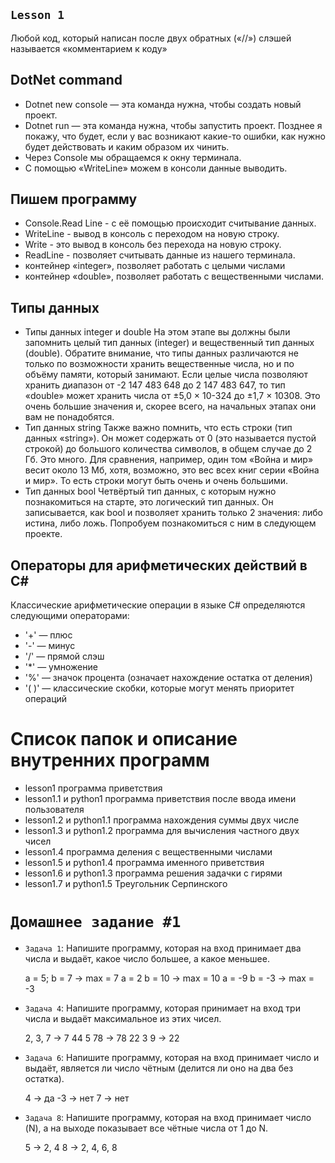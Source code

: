 ## ``Lesson 1``
Любой код, который написан после двух обратных («//») слэшей называется «комментарием к коду»

## DotNet command
* Dotnet new console — эта команда нужна, чтобы создать новый проект.
* Dotnet run — эта команда нужна, чтобы запустить проект. Позднее я покажу, что будет, если у 
вас возникают какие-то ошибки, как нужно будет действовать и каким образом их чинить.
* Через Console мы обращаемся к окну терминала.
* С помощью «WriteLine» можем в консоли данные выводить.

## Пишем программу
* Сonsole.Reаd Line - с её помощью происходит считывание данных. 
* WriteLine - вывод в консоль с переходом на новую строку.
* Write - это вывод в консоль без перехода на новую строку. 
* ReadLine - позволяет считывать данные из нашего терминала.
* контейнер «integer», позволяет работать с целыми числами
* контейнер «double», позволяет работать с вещественными числами.

## Типы данных
* Типы данных integer и double
На этом этапе вы должны были запомнить целый тип данных (integer) и вещественный тип данных 
(double). Обратите внимание, что типы данных различаются не только по возможности хранить 
вещественные числа, но и по объёму памяти, который занимают. Если целые числа позволяют хранить 
диапазон от -2 147 483 648 до 2 147 483 647, то тип «double» может хранить числа от ±5,0 × 10-324 до 
±1,7 × 10308. Это очень большие значения и, скорее всего, на начальных этапах они вам не понадобятся. 
* Тип данных string
Также важно помнить, что есть строки (тип данных «string»). Он может содержать от 0 (это называется 
пустой строкой) до большого количества символов, в общем случае до 2 Гб. Это много. Для сравнения, 
например, один том «Война и мир» весит около 13 Мб, хотя, возможно, это вес всех книг серии «Война 
и мир». То есть строки могут быть очень и очень большими. 
* Тип данных bool 
Четвёртый тип данных, с которым нужно познакомиться на старте, это логический тип данных. Он 
записывается, как bool и позволяет хранить только 2 значения: либо истина, либо ложь. Попробуем 
познакомиться с ним в следующем проекте.

## Операторы для арифметических действий в С#
Классические арифметические операции в языке С# определяются следующими операторами:
* '+' — плюс 
* '-' — минус
* '/' — прямой слэш
* '*' — умножение
* '%' — значок процента (означает нахождение остатка от деления)
* '( )' — классические скобки, которые могут менять приоритет операций



# Список папок и описание внутренних программ
* lesson1 программа приветствия
* lesson1.1 и python1 программа приветствия после ввода имени пользователя
* lesson1.2 и python1.1 программа нахождения суммы двух числе
* lesson1.3 и python1.2 программа для вычисления частного двух чисел
* lesson1.4 программа деления с вещественными числами
* lesson1.5  и python1.4 программа именного приветствия
* lesson1.6 и python1.3 программа решения задачки с гирями
* lesson1.7 и python1.5 Треугольник Серпинского


# ``Домашнее задание #1``
* ``Задача 1``: Напишите программу, которая на вход принимает два числа и выдаёт, какое число большее, а какое меньшее.

  a = 5; b = 7 -> max = 7
a = 2 b = 10 -> max = 10
a = -9 b = -3 -> max = -3

* ``Задача 4``: Напишите программу, которая принимает на вход три числа и выдаёт максимальное из этих чисел.

  2, 3, 7 -> 7
44 5 78 -> 78
22 3 9 -> 22

* ``Задача 6``: Напишите программу, которая на вход принимает число и выдаёт, является ли число чётным (делится ли оно на два без остатка).

  4 -> да
-3 -> нет
7 -> нет

* ``Задача 8``: Напишите программу, которая на вход принимает число (N), а на выходе показывает все чётные числа от 1 до N.

  5 -> 2, 4
8 -> 2, 4, 6, 8